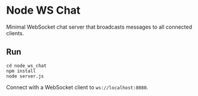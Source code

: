 # Node WS Chat

Minimal WebSocket chat server that broadcasts messages to all connected clients.

## Run
```
cd node_ws_chat
npm install
node server.js
```
Connect with a WebSocket client to `ws://localhost:8080`.
